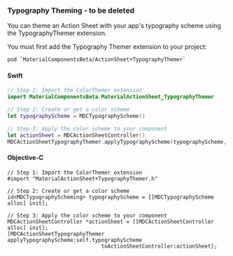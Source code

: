 ### Typography Theming - to be deleted

You can theme an Action Sheet with your app's typography scheme using the TypographyThemer extension.

You must first add the Typography Themer extension to your project:

```bash
pod `MaterialComponentsBeta/ActionSheet+TypographyThemer`
```

<!--<div class="material-code-render" markdown="1">-->
#### Swift
```swift
// Step 1: Import the ColorThemer extension
import MaterialComponentsBeta.MaterialActionSheet_TypographyThemer

// Step 2: Create or get a color scheme
let typographyScheme = MDCTypographyScheme()

// Step 3: Apply the color scheme to your component
let actionSheet = MDCActionSheetController()
MDCActionSheetTypographyThemer.applyTypographyScheme(typographyScheme, to: actionSheet)
```

#### Objective-C

```objc
// Step 1: Import the ColorThemer extension
#import "MaterialActionSheet+TypographyThemer.h"

// Step 2: Create or get a color scheme
id<MDCTypographyScheming> typographyScheme = [[MDCTypographyScheme alloc] init];

// Step 3: Apply the color scheme to your component
MDCActionSheetController *actionSheet = [[MDCActionSheetController alloc] init];
[MDCActionSheetTypographyThemer applyTypographyScheme:self.typographyScheme
                              toActionSheetController:actionSheet];
```
<!--</div>-->
